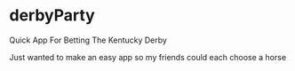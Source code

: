 # derbyParty
Quick App For Betting The Kentucky Derby

Just wanted to make an easy app so my friends could each choose a horse
